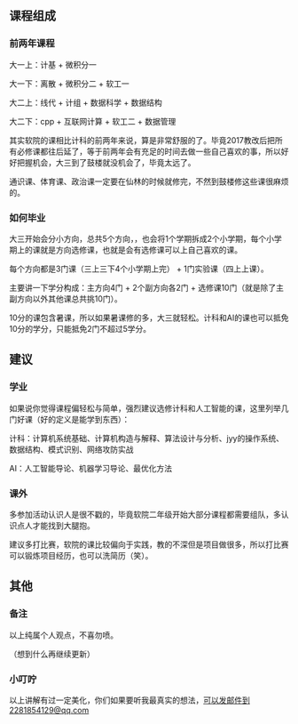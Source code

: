 ## 课程组成

### 前两年课程

大一上：计基 + 微积分一

大一下：离散 + 微积分二 + 软工一

大二上：线代 + 计组 + 数据科学 + 数据结构

大二下：cpp + 互联网计算 + 软工二 + 数据管理

其实软院的课相比计科的前两年来说，算是非常舒服的了。毕竟2017教改后把所有必修课都往后延了，等于前两年会有充足的时间去做一些自己喜欢的事，所以好好把握机会，大三到了鼓楼就没机会了，毕竟太远了。

通识课、体育课、政治课一定要在仙林的时候就修完，不然到鼓楼修这些课很麻烦的。

### 如何毕业

大三开始会分小方向，总共5个方向，，也会将1个学期拆成2个小学期，每个小学期上的课就是方向选修课，也就是会有选修课可以上自己喜欢的课。

每个方向都是3门课（三上三下4个小学期上完） + 1门实验课（四上上课）。

主要讲一下学分构成：主方向4门 + 2个副方向各2门 + 选修课10门（就是除了主副方向以外其他课总共挑10门）。

10分的课包含暑课，所以如果暑课修的多，大三就轻松。计科和AI的课也可以抵免10分的学分，只能抵免2门不超过5学分。

## 建议

### 学业

如果说你觉得课程偏轻松与简单，强烈建议选修计科和人工智能的课，这里列举几门好课（好的定义是能学到东西）：

计科：计算机系统基础、计算机构造与解释、算法设计与分析、jyy的操作系统、数据结构、模式识别、网络攻防实战

AI：人工智能导论、机器学习导论、最优化方法

### 课外

多参加活动认识人是很不戳的，毕竟软院二年级开始大部分课程都需要组队，多认识点人才能找到大腿抱。

建议多打比赛，软院的课比较偏向于实践，教的不深但是项目做很多，所以打比赛可以锻炼项目经历，也可以洗简历（笑）。

## 其他

### 备注

以上纯属个人观点，不喜勿喷。

（想到什么再继续更新）

### 小叮咛

以上讲解有过一定美化，你们如果要听我最真实的想法，可以发邮件到2281854129@qq.com